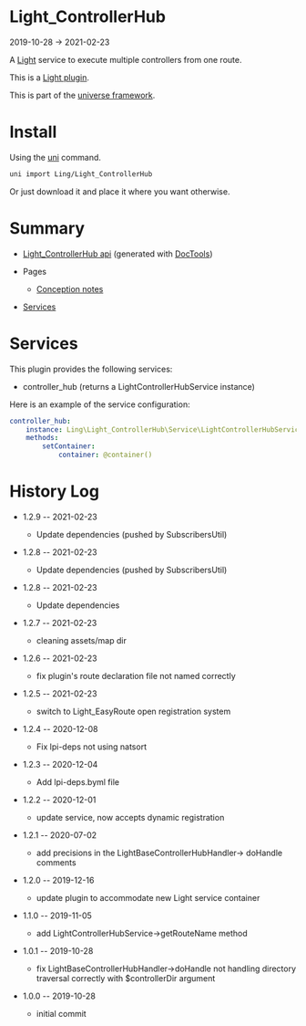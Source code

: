 Light_ControllerHub
===========
2019-10-28 -> 2021-02-23



A [Light](https://github.com/lingtalfi/Light) service to execute multiple controllers from one route.


This is a [Light plugin](https://github.com/lingtalfi/Light/blob/master/doc/pages/plugin.md).

This is part of the [universe framework](https://github.com/karayabin/universe-snapshot).


Install
==========
Using the [uni](https://github.com/lingtalfi/universe-naive-importer) command.
```bash
uni import Ling/Light_ControllerHub
```

Or just download it and place it where you want otherwise.






Summary
===========
- [Light_ControllerHub api](https://github.com/lingtalfi/Light_ControllerHub/blob/master/doc/api/Ling/Light_ControllerHub.md) (generated with [DocTools](https://github.com/lingtalfi/DocTools))
- Pages
    - [Conception notes](https://github.com/lingtalfi/Light_ControllerHub/blob/master/doc/pages/conception-notes.md)

- [Services](#services)



Services
=========


This plugin provides the following services:

- controller_hub (returns a LightControllerHubService instance)


Here is an example of the service configuration:

```yaml
controller_hub:
    instance: Ling\Light_ControllerHub\Service\LightControllerHubService
    methods:
        setContainer:
            container: @container()

```




History Log
=============

- 1.2.9 -- 2021-02-23

    - Update dependencies (pushed by SubscribersUtil)

- 1.2.8 -- 2021-02-23

    - Update dependencies (pushed by SubscribersUtil)

- 1.2.8 -- 2021-02-23

    - Update dependencies

- 1.2.7 -- 2021-02-23

  - cleaning assets/map dir 
  
- 1.2.6 -- 2021-02-23

  - fix plugin's route declaration file not named correctly 
  
- 1.2.5 -- 2021-02-23

  - switch to Light_EasyRoute open registration system

- 1.2.4 -- 2020-12-08

    - Fix lpi-deps not using natsort

- 1.2.3 -- 2020-12-04

    - Add lpi-deps.byml file

- 1.2.2 -- 2020-12-01

    - update service, now accepts dynamic registration
    
- 1.2.1 -- 2020-07-02

    - add precisions in the LightBaseControllerHubHandler-> doHandle comments
    
- 1.2.0 -- 2019-12-16

    - update plugin to accommodate new Light service container

- 1.1.0 -- 2019-11-05

    - add LightControllerHubService->getRouteName method
    
- 1.0.1 -- 2019-10-28

    - fix LightBaseControllerHubHandler->doHandle not handling directory traversal correctly with $controllerDir argument
    
- 1.0.0 -- 2019-10-28

    - initial commit